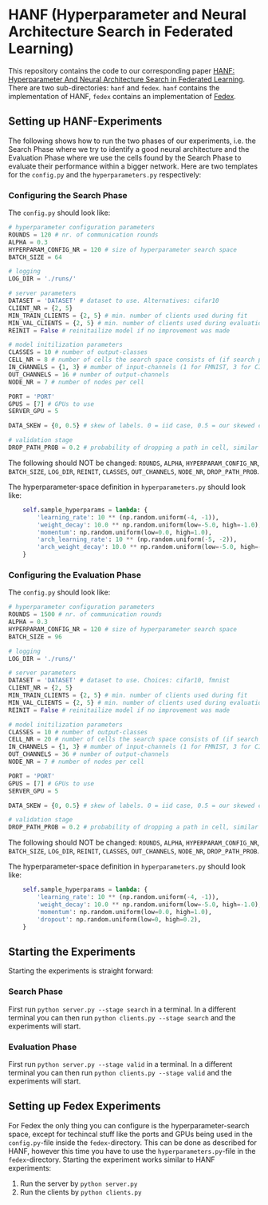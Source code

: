 # HANF (Hyperparameter and Neural Architecture Search in Federated Learning)
This repository contains the code to our corresponding paper [HANF: Hyperparameter And Neural Architecture Search in Federated Learning](https://openreview.net/forum?id=K58leu0H0CG).
There are two sub-directories: `hanf` and `fedex`. `hanf` contains the implementation of HANF, `fedex` contains an implementation of [Fedex](https://arxiv.org/abs/2106.04502).

## Setting up HANF-Experiments
The following shows how to run the two phases of our experiments, i.e. the Search Phase where we try to identify a good neural architecture and the Evaluation Phase where we use the cells found by the Search Phase to evaluate their performance within a bigger network.
Here are two templates for the `config.py` and the `hyperparameters.py` respectively:

### Configuring the Search Phase
The `config.py` should look like:
```python
# hyperparameter configuration parameters
ROUNDS = 120 # nr. of communication rounds
ALPHA = 0.3
HYPERPARAM_CONFIG_NR = 120 # size of hyperparameter search space
BATCH_SIZE = 64

# logging
LOG_DIR = './runs/'

# server parameters
DATASET = 'DATASET' # dataset to use. Alternatives: cifar10
CLIENT_NR = {2, 5}
MIN_TRAIN_CLIENTS = {2, 5} # min. number of clients used during fit
MIN_VAL_CLIENTS = {2, 5} # min. number of clients used during evaluation
REINIT = False # reinitailize model if no improvement was made

# model initilization parameters
CLASSES = 10 # number of output-classes
CELL_NR = 8 # number of cells the search space consists of (if search phase). Else number of cells of the network
IN_CHANNELS = {1, 3} # mumber of input-channels (1 for FMNIST, 3 for CIFAR)
OUT_CHANNELS = 16 # number of output-channels
NODE_NR = 7 # number of nodes per cell

PORT = 'PORT'
GPUS = [7] # GPUs to use
SERVER_GPU = 5

DATA_SKEW = {0, 0.5} # skew of labels. 0 = iid case, 0.5 = our skewed case

# validation stage
DROP_PATH_PROB = 0.2 # probability of dropping a path in cell, similar to dropout
```
The following should NOT be changed:
`ROUNDS`, `ALPHA`, `HYPERPARAM_CONFIG_NR`, `BATCH_SIZE`, `LOG_DIR`, `REINIT`, `CLASSES`, `OUT_CHANNELS`, `NODE_NR`, `DROP_PATH_PROB`.

The hyperparameter-space definition in `hyperparameters.py` should look like:
```python
    self.sample_hyperparams = lambda: {
        'learning_rate': 10 ** (np.random.uniform(-4, -1)),
        'weight_decay': 10.0 ** np.random.uniform(low=-5.0, high=-1.0),
        'momentum': np.random.uniform(low=0.0, high=1.0),
        'arch_learning_rate': 10 ** (np.random.uniform(-5, -2)), 
        'arch_weight_decay': 10.0 ** np.random.uniform(low=-5.0, high=-1.0),
    }
```


### Configuring the Evaluation Phase
The `config.py` should look like:
```python
# hyperparameter configuration parameters
ROUNDS = 1500 # nr. of communication rounds
ALPHA = 0.3
HYPERPARAM_CONFIG_NR = 120 # size of hyperparameter search space
BATCH_SIZE = 96

# logging
LOG_DIR = './runs/'

# server parameters
DATASET = 'DATASET' # dataset to use. Choices: cifar10, fmnist
CLIENT_NR = {2, 5}
MIN_TRAIN_CLIENTS = {2, 5} # min. number of clients used during fit
MIN_VAL_CLIENTS = {2, 5} # min. number of clients used during evaluation
REINIT = False # reinitailize model if no improvement was made

# model initilization parameters
CLASSES = 10 # number of output-classes
CELL_NR = 20 # number of cells the search space consists of (if search phase). Else number of cells of the network
IN_CHANNELS = {1, 3} # mumber of input-channels (1 for FMNIST, 3 for CIFAR)
OUT_CHANNELS = 36 # number of output-channels
NODE_NR = 7 # number of nodes per cell

PORT = 'PORT'
GPUS = [7] # GPUs to use
SERVER_GPU = 5

DATA_SKEW = {0, 0.5} # skew of labels. 0 = iid case, 0.5 = our skewed case

# validation stage
DROP_PATH_PROB = 0.2 # probability of dropping a path in cell, similar to dropout
```
The following should NOT be changed:
`ROUNDS`, `ALPHA`, `HYPERPARAM_CONFIG_NR`, `BATCH_SIZE`, `LOG_DIR`, `REINIT`, `CLASSES`, `OUT_CHANNELS`, `NODE_NR`, `DROP_PATH_PROB`.

The hyperparameter-space definition in `hyperparameters.py` should look like:
```python
    self.sample_hyperparams = lambda: {
        'learning_rate': 10 ** (np.random.uniform(-4, -1)),
        'weight_decay': 10.0 ** np.random.uniform(low=-5.0, high=-1.0),
        'momentum': np.random.uniform(low=0.0, high=1.0),
        'dropout': np.random.uniform(low=0, high=0.2),
    }
```

## Starting the Experiments
Starting the experiments is straight forward:

### Search Phase
First run `python server.py --stage search` in a terminal. In a different terminal you can then run `python clients.py --stage search` and the experiments will start.

### Evaluation Phase
First run `python server.py --stage valid` in a terminal. In a different terminal you can then run `python clients.py --stage valid` and the experiments will start.

## Setting up Fedex Experiments
For Fedex the only thing you can configure is the hyperparameter-search space, except for techincal stuff like the ports and GPUs being used in the `config.py`-file inside the `fedex`-directory. This can be done as described for HANF, however this time you have to use the `hyperparameters.py`-file in the `fedex`-directory. Starting the experiment works similar to HANF experiments:
1. Run the server by `python server.py`
2. Run the clients by `python clients.py`